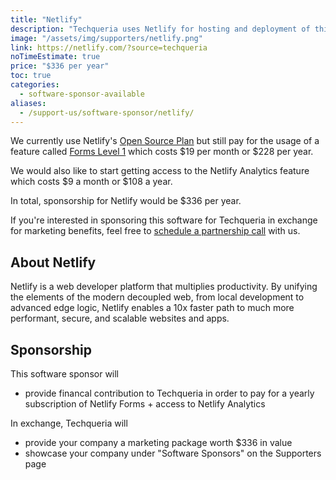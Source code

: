 ```yaml
---
title: "Netlify"
description: "Techqueria uses Netlify for hosting and deployment of this website."
image: "/assets/img/supporters/netlify.png"
link: https://netlify.com/?source=techqueria
noTimeEstimate: true
price: "$336 per year"
toc: true
categories:
  - software-sponsor-available
aliases:
  - /support-us/software-sponsor/netlify/
---
```


We currently use Netlify's [Open Source Plan](https://www.netlify.com/legal/open-source-policy/) but still pay for the usage of a feature called [Forms Level 1](https://www.netlify.com/products/forms/) which costs $19 per month or $228 per year.

We would also like to start getting access to the Netlify Analytics feature which costs $9 a month or $108 a year.

In total, sponsorship for Netlify would be $336 per year.

If you're interested in sponsoring this software for Techqueria in exchange for marketing benefits, feel free to [schedule a partnership call](https://calendly.com/techqueria/hello/?source=website) with us.

## About Netlify

Netlify is a web developer platform that multiplies productivity. By unifying the elements of the modern decoupled web, from local development to advanced edge logic, Netlify enables a 10x faster path to much more performant, secure, and scalable websites and apps.

## Sponsorship

This software sponsor will

- provide financal contribution to Techqueria in order to pay for a yearly subscription of Netlify Forms + access to Netlify Analytics

In exchange, Techqueria will

- provide your company a marketing package worth $336 in value
- showcase your company under "Software Sponsors" on the Supporters page
